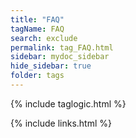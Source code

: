 ```yaml
---
title: "FAQ"
tagName: FAQ
search: exclude
permalink: tag_FAQ.html
sidebar: mydoc_sidebar
hide_sidebar: true
folder: tags
---
```

{% include taglogic.html %}

{% include links.html %}
